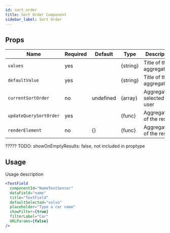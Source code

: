 ```yaml
---
id: sort_order
title: Sort Order Component
sidebar_label: Sort Order
---
```


## Props

| Name                          | Required  | Default       | Type      | Description             |
| ------------------------------|-----------|---------------| ----------|-------------|
| ``values``                    | yes       |               | {string}  | Title of the aggregator |
| ``defaultValue``              | yes       |               | {string}  | Title of the aggregator |
| ``currentSortOrder``          | no        | undefined     | {array}   | Aggregations selected by user |
| ``updateQuerySortOrder``      | yes       |               | {func}    | Aggregations of the results |
| ``renderElement``             | no        | {}            | {func}    | Aggregations of the results |

?????
TODO:   showOnEmptyResults: false, not included in proptype

## Usage

Usage description 
```jsx
<TextField
  componentId="NameTextSensor"
  dataField="name"
  title="TextField"
  defaultSelected="volvo"
  placeholder="Type a car name"
  showFilter={true}
  filterLabel="Car"
  URLParams={false}
/>
```